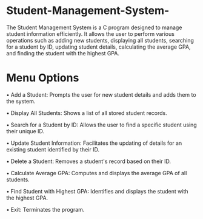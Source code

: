 # Student-Management-System-

The Student Management System is a C program designed to manage student 
information efficiently. It allows the user to perform various operations such as 
adding new students, displaying all students, searching for a student by ID, 
updating student details, calculating the average GPA, and finding the student 
with the highest GPA. 

# Menu Options
• Add a Student: Prompts the user for new student details and adds them to 
the system. 

• Display All Students: Shows a list of all stored student records. 

• Search for a Student by ID: Allows the user to find a specific student using 
their unique ID. 

• Update Student Information: Facilitates the updating of details for an 
existing student identified by their ID. 

• Delete a Student: Removes a student's record based on their ID. 

• Calculate Average GPA: Computes and displays the average GPA of all 
students. 

• Find Student with Highest GPA: Identifies and displays the student with the 
highest GPA. 

• Exit: Terminates the program.
